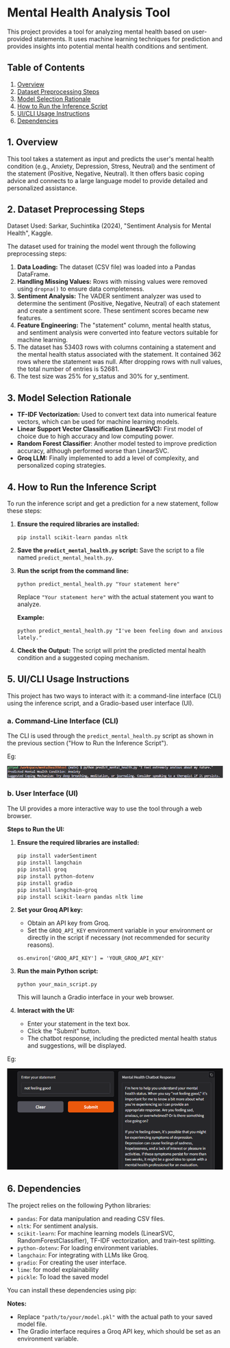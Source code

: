 # Mental Health Analysis Tool

This project provides a tool for analyzing mental health based on user-provided statements. It uses machine learning techniques for prediction and provides insights into potential mental health conditions and sentiment.

## Table of Contents

1.  [Overview](#overview)
2.  [Dataset Preprocessing Steps](#dataset-preprocessing-steps)
3.  [Model Selection Rationale](#model-selection-rationale)
4.  [How to Run the Inference Script](#how-to-run-the-inference-script)
5.  [UI/CLI Usage Instructions](#uicli-usage-instructions)
6.  [Dependencies](#dependencies)

## 1. Overview

This tool takes a statement as input and predicts the user's mental health condition (e.g., Anxiety, Depression, Stress, Neutral) and the sentiment of the statement (Positive, Negative, Neutral).  It then offers basic coping advice and connects to a large language model to provide detailed and personalized assistance.

## 2. Dataset Preprocessing Steps

Dataset Used: Sarkar, Suchintika (2024), "Sentiment Analysis for Mental Health", Kaggle.

The dataset used for training the model went through the following preprocessing steps:

1.  **Data Loading:** The dataset (CSV file) was loaded into a Pandas DataFrame.
2.  **Handling Missing Values:** Rows with missing values were removed using `dropna()` to ensure data completeness.
3.  **Sentiment Analysis:**  The VADER sentiment analyzer was used to determine the sentiment (Positive, Negative, Neutral) of each statement and create a sentiment score.  These sentiment scores became new features.
4.  **Feature Engineering:**  The "statement" column, mental health status, and sentiment analysis were converted into feature vectors suitable for machine learning.
5. The dataset has 53403 rows with columns containing a statement and the mental health status associated with the statement. It contained 362 rows where the statement was null. After dropping rows with null values, the total number of entries is 52681.
6. The test size was 25% for y_status and 30% for y_sentiment.


## 3. Model Selection Rationale

*   **TF-IDF Vectorization:** Used to convert text data into numerical feature vectors, which can be used for machine learning models.
*   **Linear Support Vector Classification (LinearSVC):** First model of choice due to high accuracy and low computing power.
*   **Random Forest Classifier**: Another model tested to improve prediction accuracy, although performed worse than LinearSVC.
*   **Groq LLM:** Finally implemented to add a level of complexity, and personalized coping strategies.

## 4. How to Run the Inference Script

To run the inference script and get a prediction for a new statement, follow these steps:

1.  **Ensure the required libraries are installed:**
    ```
    pip install scikit-learn pandas nltk
    ```
2.  **Save the `predict_mental_health.py` script:** Save the script to a file named `predict_mental_health.py`.
3.  **Run the script from the command line:**
    ```
    python predict_mental_health.py "Your statement here"
    ```
    Replace `"Your statement here"` with the actual statement you want to analyze.

    **Example:**
    ```
    python predict_mental_health.py "I've been feeling down and anxious lately."
    ```
4.  **Check the Output:** The script will print the predicted mental health condition and a suggested coping mechanism.

## 5. UI/CLI Usage Instructions

This project has two ways to interact with it: a command-line interface (CLI) using the inference script, and a Gradio-based user interface (UI).

### a. Command-Line Interface (CLI)

The CLI is used through the `predict_mental_health.py` script as shown in the previous section ("How to Run the Inference Script").

Eg:

![ClI](cli.png)
### b. User Interface (UI)

The UI provides a more interactive way to use the tool through a web browser.

**Steps to Run the UI:**

1.  **Ensure the required libraries are installed:**

    ```
    pip install vaderSentiment
    pip install langchain
    pip install groq
    pip install python-dotenv
    pip install gradio
    pip install langchain-groq
    pip install scikit-learn pandas nltk lime
    ```

2.  **Set your Groq API key:**

    *   Obtain an API key from Groq.
    *   Set the `GROQ_API_KEY` environment variable in your environment or directly in the script if necessary (not recommended for security reasons).
    ```
    os.environ['GROQ_API_KEY'] = 'YOUR_GROQ_API_KEY'
    ```
3.  **Run the main Python script:**
    ```
    python your_main_script.py 
    ```
    This will launch a Gradio interface in your web browser.

4.  **Interact with the UI:**
    *   Enter your statement in the text box.
    *   Click the "Submit" button.
    *   The chatbot response, including the predicted mental health status and suggestions, will be displayed.

Eg:

![UI](ui.png)

## 6. Dependencies

The project relies on the following Python libraries:

*   `pandas`: For data manipulation and reading CSV files.
*   `nltk`: For sentiment analysis.
*   `scikit-learn`: For machine learning models (LinearSVC, RandomForestClassifier), TF-IDF vectorization, and train-test splitting.
*   `python-dotenv`: For loading environment variables.
*   `langchain`: For integrating with LLMs like Groq.
*   `gradio`: For creating the user interface.
*   `lime`: for model explainability
*   `pickle`: To load the saved model

You can install these dependencies using pip:


**Notes:**

*   Replace `"path/to/your/model.pkl"` with the actual path to your saved model file.
*   The Gradio interface requires a Groq API key, which should be set as an environment variable.

